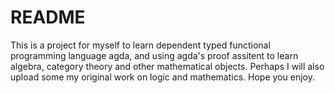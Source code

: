 # README
This is a project for myself to learn dependent typed functional programming language agda, and using agda's proof assitent to learn algebra, category theory and other mathematical objects. Perhaps I will also upload some my original work on logic and mathematics. Hope you enjoy.
